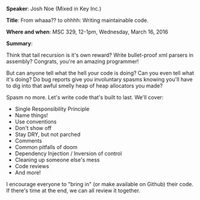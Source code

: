 **Speaker**: Josh Noe (Mixed in Key Inc.)

**Title**: From whaaa?? to ohhhh: Writing maintainable code.

**Where and when**: MSC 329, 12-1pm,  Wednesday, March 16, 2016

**Summary**:

Think that tail recursion is it's own reward? 
Write bullet-proof xml parsers in assembly? 
Congrats, you're an amazing programmer!

But can anyone tell what the hell your code is doing? 
Can you even tell what it's doing? 
Do bug reports give you involuntary spasms knowing you'll have to dig into that 
awful smelly heap of heap allocators you made?

Spasm no more. Let's write code that's built to last. We'll cover:

  * Single Responsibility Principle
  * Name things!
  * Use conventions
  * Don't show off
  * Stay DRY, but not parched
  * Comments
  * Common pitfalls of doom
  * Dependency Injection / Inversion of control
  * Cleaning up someone else's mess
  * Code reviews
  * And more!

I encourage everyone to "bring in" (or make available on Github) their code. 
If there's time at the end, we can all review it together.
